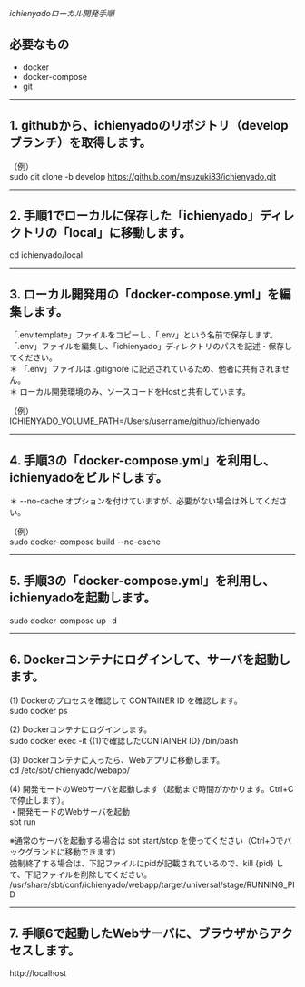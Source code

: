 
*ichienyadoローカル開発手順*

## 必要なもの

+ docker
+ docker-compose
+ git

---

## 1. githubから、ichienyadoのリポジトリ（developブランチ）を取得します。

（例）  
sudo git clone -b develop https://github.com/msuzuki83/ichienyado.git

---

## 2. 手順1でローカルに保存した「ichienyado」ディレクトリの「local」に移動します。

cd ichienyado/local  

---

## 3. ローカル開発用の「docker-compose.yml」を編集します。

「.env.template」ファイルをコピーし、「.env」という名前で保存します。  
「.env」ファイルを編集し、「ichienyado」ディレクトリのパスを記述・保存してください。  
＊ 「.env」ファイルは .gitignore に記述されているため、他者に共有されません。  
＊ ローカル開発環境のみ、ソースコードをHostと共有しています。  

（例）  
ICHIENYADO_VOLUME_PATH=/Users/username/github/ichienyado

---  

## 4. 手順3の「docker-compose.yml」を利用し、ichienyadoをビルドします。
＊ --no-cache オプションを付けていますが、必要がない場合は外してください。  

（例）  
sudo docker-compose build --no-cache  

---

## 5. 手順3の「docker-compose.yml」を利用し、ichienyadoを起動します。

sudo docker-compose up -d  

---

## 6. Dockerコンテナにログインして、サーバを起動します。

(1) Dockerのプロセスを確認して CONTAINER ID を確認します。  
sudo docker ps  

(2) Dockerコンテナにログインします。  
sudo docker exec -it {(1)で確認したCONTAINER ID} /bin/bash  

(3) Dockerコンテナに入ったら、Webアプリに移動します。  
cd /etc/sbt/ichienyado/webapp/  

(4) 開発モードのWebサーバを起動します（起動まで時間がかかります。Ctrl+Cで停止します）。  
・開発モードのWebサーバを起動  
sbt run  

※通常のサーバを起動する場合は sbt start/stop を使ってください（Ctrl+Dでバックグランドに移動できます）  
強制終了する場合は、下記ファイルにpidが記載されているので、kill {pid} して、下記ファイルを削除してください。  
/usr/share/sbt/conf/ichienyado/webapp/target/universal/stage/RUNNING_PID  

---

## 7. 手順6で起動したWebサーバに、ブラウザからアクセスします。

http://localhost
